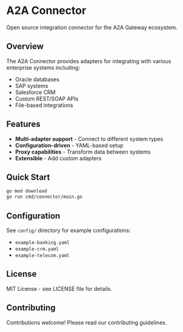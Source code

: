 # A2A Connector

Open source integration connector for the A2A Gateway ecosystem.

## Overview

The A2A Connector provides adapters for integrating with various enterprise systems including:

- Oracle databases
- SAP systems  
- Salesforce CRM
- Custom REST/SOAP APIs
- File-based integrations

## Features

- **Multi-adapter support** - Connect to different system types
- **Configuration-driven** - YAML-based setup
- **Proxy capabilities** - Transform data between systems
- **Extensible** - Add custom adapters

## Quick Start

```bash
go mod download
go run cmd/connector/main.go
```

## Configuration

See `config/` directory for example configurations:
- `example-banking.yaml`
- `example-crm.yaml` 
- `example-telecom.yaml`

## License

MIT License - see LICENSE file for details.

## Contributing

Contributions welcome! Please read our contributing guidelines.